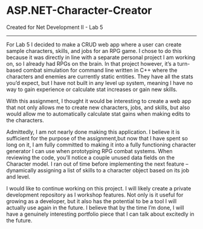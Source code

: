 # ASP.NET-Character-Creator
Created for Net Development II - Lab 5 
<hr/>

For Lab 5 I decided to make a CRUD web app where a user can create sample characters, skills, and jobs for an RPG game. 
I chose to do this because it was directly in line with a separate personal project I am working on, so I already had RPGs on the brain. 
In that project however, it’s a turn-based combat simulation for command line written in C++ where the characters and enemies are currently static entities.
They have all the stats you’d expect, but I have not built in any level up system, meaning I have no way to gain experience or calculate stat increases or 
gain new skills.

With this assignment, I thought it would be interesting to create a web app that not only allows me to create new characters, jobs, and skills, but also 
would allow me to automatically calculate stat gains when making edits to the characters. 

Admittedly, I am not nearly done making this application. I believe it is sufficient for the purpose of the assignment,but now that I have spent so long
on it, I am fully committed to making it into a fully functioning character generator I can use when prototyping RPG combat systems. When reviewing the code, 
you’ll notice a couple unused data fields on the Character model. I ran out of time before implementing the next feature – dynamically assigning a list of 
skills to a character object based on its job and level. 


I would like to continue working on this project. I will likely create a private development repository as I workshop features. 
Not only is it useful for growing as a developer, but it also has the potential to be a tool I will actually use again in the future. 
I believe that by the time I’m done, I will have a genuinely interesting portfolio piece that I can talk about excitedly in the future.
